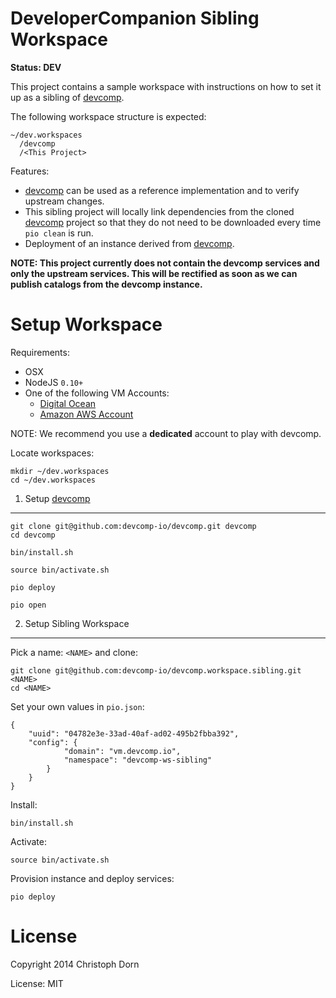 DeveloperCompanion Sibling Workspace
====================================

**Status: DEV**

This project contains a sample workspace with instructions on how to set it up as a sibling of [devcomp](https://github.com/devcomp-io/devcomp).

The following workspace structure is expected:

	~/dev.workspaces
	  /devcomp
	  /<This Project>

Features:

  * [devcomp](https://github.com/devcomp-io/devcomp) can be used as a reference implementation and to verify upstream changes.
  * This sibling project will locally link dependencies from the cloned [devcomp](https://github.com/devcomp-io/devcomp) project
    so that they do not need to be downloaded every time `pio clean` is run.
  * Deployment of an instance derived from [devcomp](https://github.com/devcomp-io/devcomp).

**NOTE: This project currently does not contain the devcomp services and only the upstream services.
This will be rectified as soon as we can publish catalogs from the devcomp instance.**


Setup Workspace
===============

Requirements:

  * OSX
  * NodeJS `0.10+`
  * One of the following VM Accounts:
	  * [Digital Ocean](http://digitalocean.com/)
	  * [Amazon AWS Account](http://aws.amazon.com/)

NOTE: We recommend you use a **dedicated** account to play with devcomp.

Locate workspaces:

	mkdir ~/dev.workspaces
	cd ~/dev.workspaces


1. Setup [devcomp](https://github.com/devcomp-io/devcomp)
---------------------------------------------------------

	git clone git@github.com:devcomp-io/devcomp.git devcomp
	cd devcomp

	bin/install.sh

    source bin/activate.sh

    pio deploy

    pio open


2. Setup Sibling Workspace
--------------------------

Pick a name: `<NAME>` and clone:

	git clone git@github.com:devcomp-io/devcomp.workspace.sibling.git <NAME>
	cd <NAME>

Set your own values in `pio.json`:

	{
	    "uuid": "04782e3e-33ad-40af-ad02-495b2fbba392",
	    "config": {
	            "domain": "vm.devcomp.io",
	            "namespace": "devcomp-ws-sibling"
	        }
	    }
	}

Install:

	bin/install.sh

Activate:

    source bin/activate.sh

Provision instance and deploy services:

    pio deploy


License
=======

Copyright 2014 Christoph Dorn

License: MIT

